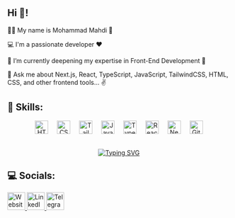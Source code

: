 <h2 align="left">Hi 👋!</h2>

👨‍💻 My name is Mohammad Mahdi 💁

💻 I'm a passionate developer ♥️

🧠 I’m currently deepening my expertise in Front-End Development 🌱

💬 Ask me about Next.js, React, TypeScript, JavaScript, TailwindCSS, HTML, CSS, and other frontend tools... ✌️

## 🚀 Skills:
<div align="center">
  <!-- HTML -->
  <img src="https://cdn.jsdelivr.net/gh/devicons/devicon/icons/html5/html5-original.svg" height="30" alt="HTML5" />
  <img width="12" />
  
  <!-- CSS -->
  <img src="https://cdn.jsdelivr.net/gh/devicons/devicon/icons/css3/css3-original.svg" height="30" alt="CSS3" />
  <img width="12" />

  <!-- TailwindCSS -->
  <img src="https://cdn.jsdelivr.net/gh/devicons/devicon/icons/tailwindcss/tailwindcss-original.svg" height="30" alt="Tailwind CSS" />
  <img width="12" />
  
  <!-- JavaScript -->
  <img src="https://cdn.jsdelivr.net/gh/devicons/devicon/icons/javascript/javascript-original.svg" height="30" alt="JavaScript" />
  <img width="12" />

  <!-- TypeScript -->
  <img src="https://cdn.jsdelivr.net/gh/devicons/devicon/icons/typescript/typescript-original.svg" height="30" alt="TypeScript" />
  <img width="12" />

  <!-- React -->
  <img src="https://cdn.jsdelivr.net/gh/devicons/devicon/icons/react/react-original.svg" height="30" alt="React" />
  <img width="12" />

  <!-- Next.js -->
  <img src="https://cdn.jsdelivr.net/gh/devicons/devicon/icons/nextjs/nextjs-original.svg" height="30" alt="Next.js" />
  <img width="12" />
  
  <!-- Git -->
  <img src="https://cdn.jsdelivr.net/gh/devicons/devicon/icons/git/git-original.svg" height="30" alt="Git" />
</div>

<br />

<div align="center">

[![Typing SVG](https://readme-typing-svg.demolab.com?font=Fira+Code&weight=700&size=23&pause=1000&color=0CC100&background=17EA342C&center=true&vCenter=true&width=500&lines=Front-End+Developer+%F0%9F%94%A5;Software+Engineer+%E2%9C%A8;%5B+NEXT+%7C+REACT+%7C+TS+%7C+TailwindCSS+%5D)](https://git.io/typing-svg)

</div>

## 💻 Socials:
<div align="left">
 
  <a href="https://mohammad-mahdi-heshmati.ir" target="_blank">
    <img src="https://img.shields.io/static/v1?message=Website&logo=google-chrome&label=&color=0F9D58&logoColor=white&labelColor=&style=for-the-badge" height="40" alt="Website logo" />
  </a>
 
<a href="https://www.linkedin.com/in/mohammadmahdiheshmati" target="_blank">
  <img src="https://img.shields.io/static/v1?message=LinkedIn&logo=linkedin&label=&color=0077B5&logoColor=white&labelColor=&style=for-the-badge" height="40" alt="LinkedIn logo" />
</a>
 
  <a href="https://t.me/MohammadMahdiHeshmati" target="_blank">
    <img src="https://img.shields.io/static/v1?message=Telegram&logo=telegram&label=&color=2CA5E0&logoColor=white&labelColor=&style=for-the-badge" height="40" alt="Telegram logo" />
  </a>
</div>
